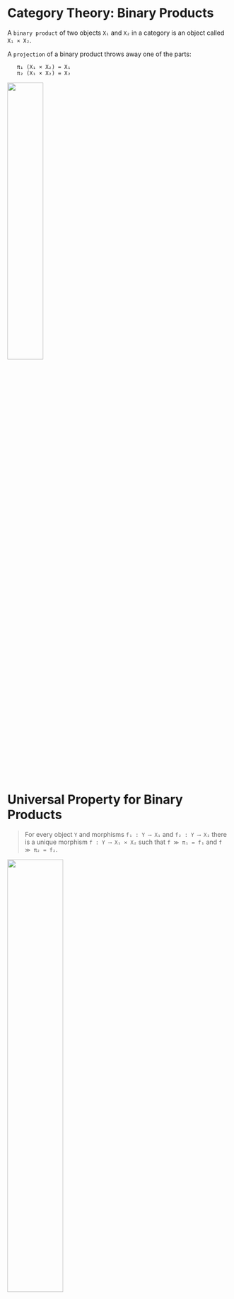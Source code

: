 
Category Theory: Binary Products
===

A `binary product` of two objects `X₁` and `X₂` in a category is an object called `X₁ × X₂`.

A `projection` of a binary product throws away one of the parts:

```lean
   π₁ (X₁ × X₂) = X₁
   π₂ (X₁ × X₂) = X₂
```

<img src="https://docs.google.com/drawings/d/e/2PACX-1vRcGx-5-JPZkvvFdkf8-u-L67BcyFh-GzLcfgk4NBjPaLivE2nSPQIdrbg5y4AQMIysqqMWeXd3kg1y/pub?w=576&amp;h=315" height=40%>

Universal Property for Binary Products
===

> For every object `Y` and morphisms `f₁ : Y ⟶ X₁`
> and `f₂ : Y ⟶ X₂` there is a unique morphism `f : Y ⟶ X₁ × X₂` such that
> `f ≫ π₁ = f₁` and `f ≫ π₂ = f₂`.

<img src="https://docs.google.com/drawings/d/e/2PACX-1vQPk2cl9FCCrOcGcwbIJtqL_-lP-d20u6wWSJEZhAsc6EwopVkNBU2sjAmJJZwkj7nXZb8RU4cQoc4H/pub?w=960&amp;h=720" height=50%>


The `pair` function
===

We call the unique morphism in the universal property for binary products `pair`. In Lean
it has type

```lean
pair {X₁ X₂ Y : C} (_ : Y ⟶ X₁) (_ : Y ⟶ X₂) : Y ⟶ (prod X₁ X₂)
```

Binary Products in Lean
===

The properties `pairᵢ` record the universal property, and the `unique_pair`
property records the requirement the morphism is unique. 
```lean
@[ext]
class HasProduct.{u,v} (C : Type u) [Category.{v} C] where

  prod : C → C → C
  π₁ {X₁ X₂ : C} : (prod X₁ X₂) ⟶ X₁
  π₂ {X₁ X₂ : C} : (prod X₁ X₂) ⟶ X₂
  pair {X₁ X₂ Y : C} (_ : Y ⟶ X₁) (_ : Y ⟶ X₂) : Y ⟶ (prod X₁ X₂)

  pair₁ {X₁ X₂ Y : C} (f₁ : Y ⟶ X₁) (f₂ : Y ⟶ X₂) : pair f₁ f₂ ≫ π₁ = f₁
  pair₂ {X₁ X₂ Y : C} (f₁ : Y ⟶ X₁) (f₂ : Y ⟶ X₂) : pair f₁ f₂ ≫ π₂ = f₂
  pair_unique {X₁ X₂ Y : C} (f₁ : Y ⟶ X₁) (f₂ : Y ⟶ X₂) (h : Y ⟶ prod X₁ X₂)
    (h_comm₁ : h ≫ π₁ = f₁) (h_comm₂ : h ≫ π₂ = f₂) : h = pair f₁ f₂

attribute [simp, reassoc] HasProduct.pair₁ HasProduct.pair₂

--hide
namespace HasProduct
--unhide
```

Product Notation
===

Instead of writing `prod A B` we would rather write `A * B`. So we instantiate the notation
classes for `*`:

```lean
instance inst_hmul {C : Type*} [Category C] [HasProduct C] : HMul C C C where
  hMul := prod

instance inst_mul {C : Type*} [Category C] [HasProduct C] : Mul C where
  mul := prod
```
 For example 
```lean
example {C : Type*} [Category C] [HasProduct C] (A B : C) : A*B = A*B := by rfl
```


Annoyingly, there does not seem to be a notation class for × in Mathlib, perhaps
because the powers that be want to use that symbol exlusively for cartesian products
of types.

Theorems
===

Next we'll prove some theorems about Products, eventually getting to
the nice result that products are associative `(X*Y)*Z = X*(Y*Z)`.

We'll use the following variables repeatedly, so it is worth specifing them
globally in the rest of the file for this code.


```lean
universe u v
variable {C : Type u} [Category.{v} C] [HasProduct C] {W X Y Z : C}
```

Pairs of Projections
===

The first theorem states that when you take a pair of projections, you
get the identity map.

<!-- https://q.uiver.app/#q=WzAsMyxbMSwwLCJYKlkiXSxbMiwwLCJZIl0sWzAsMCwiWCJdLFswLDIsIlxccGlfMSIsMl0sWzAsMSwiXFxwaV8yIl0sWzAsMCwiMV97WCpZfSJdXQ== -->
<iframe class="quiver-embed" src="https://q.uiver.app/#q=WzAsMyxbMSwwLCJYKlkiXSxbMiwwLCJZIl0sWzAsMCwiWCJdLFswLDIsIlxccGlfMSIsMl0sWzAsMSwiXFxwaV8yIl0sWzAsMCwiMV97WCpZfSJdXQ==&embed" width="351" height="220" style="border-radius: 8px; border: none;"></iframe>




```lean
@[simp, reassoc]
theorem pair_id : pair (π₁ : X*Y ⟶ X) (π₂ : X*Y ⟶ Y) = 𝟙 (X*Y) := by
    apply Eq.symm
    apply pair_unique _ _ (𝟙 (X*Y))
    · apply Category.id_comp
    · apply Category.id_comp
```

Conditions for a map to be the Identity
===

The next theorem describes when `f : X * Y ⟶ X * Y` is the identity on
`X * Y`.

```lean
@[simp]
lemma prod_id_unique (f : X * Y ⟶ X * Y) (h₁ : f ≫ π₁ = π₁) (h₂ : f ≫ π₂ = π₂)
  : f = 𝟙 (X*Y) := by
    rw[pair_unique π₁ π₂ f h₁ h₂]
    apply pair_id
```

Composing Pairs
===

This theorem shows how to compose pairs.

```lean
@[simp, reassoc]
lemma comp_pair {h : W ⟶ X} {f : X ⟶ Y} {g : X ⟶ Z} :
  h ≫ pair f g = pair (h ≫ f) (h ≫ g) := by
  apply pair_unique
  · simp [Category.assoc]
  · simp [Category.assoc]
```

Composing with Projections
===

This statement covers conposition of a morphism with the projections.

```lean
lemma pair_eta {h : W ⟶ X * Y} :
  pair (h ≫ (π₁ : X*Y ⟶ X)) (h ≫ (π₂ : X*Y ⟶ Y)) = h := by
  exact (pair_unique _ _ _ (by simp) (by simp)).symm
```


<!-- https://q.uiver.app/#q=WzAsNCxbMCwxLCJXIl0sWzIsMSwiWCpZIl0sWzMsMCwiWCJdLFszLDIsIlkiXSxbMCwxLCJoIiwwLHsiY3VydmUiOi0zfV0sWzEsMywiXFxwaV8yIiwyXSxbMSwyLCJcXHBpXzEiXSxbMCwxLCJwYWlyIFxcOyAoaCBcXGdnIFxccGlfMSkgKGggXFxnZyBcXHBpXzIpIiwyLHsib2Zmc2V0IjotMywiY3VydmUiOjMsInNob3J0ZW4iOnsidGFyZ2V0IjoxMH19XV0= -->
<iframe class="quiver-embed" src="https://q.uiver.app/#q=WzAsNCxbMCwxLCJXIl0sWzIsMSwiWCpZIl0sWzMsMCwiWCJdLFszLDIsIlkiXSxbMCwxLCJoIiwwLHsiY3VydmUiOi0zfV0sWzEsMywiXFxwaV8yIiwyXSxbMSwyLCJcXHBpXzEiXSxbMCwxLCJwYWlyIFxcOyAoaCBcXGdnIFxccGlfMSkgKGggXFxnZyBcXHBpXzIpIiwyLHsib2Zmc2V0IjotMywiY3VydmUiOjMsInNob3J0ZW4iOnsidGFyZ2V0IjoxMH19XV0=&embed" width="320" height="280" style="border-radius: 8px; border: none;"></iframe>



Associativity Diagram
===

Using all of the above, we can prove the main result of this section,
that products are associative.

<!-- https://q.uiver.app/#q=WzAsNyxbMSwwLCIoWCpZKSpaIl0sWzAsMSwiWCpZIl0sWzIsMSwiWiJdLFsxLDIsIlkiXSxbMCwzLCJYIl0sWzIsMywiWSpaIl0sWzEsNCwiWCooWSpaKSJdLFswLDEsIlxccGlfMSIsMl0sWzAsMiwiXFxwaV8yIl0sWzEsNCwiXFxwaV8xIiwyXSxbMSwzLCJcXHBpXzIiXSxbNSwzLCJcXHBpXzEiXSxbNiw1LCJcXHBpXzIiXSxbNiw0LCJcXHBpXzEiXSxbNSwyLCJcXHBpXzIiLDJdXQ== -->
<iframe class="quiver-embed" src="https://q.uiver.app/#q=WzAsNyxbMSwwLCIoWCpZKSpaIl0sWzAsMSwiWCpZIl0sWzIsMSwiWiJdLFsxLDIsIlkiXSxbMCwzLCJYIl0sWzIsMywiWSpaIl0sWzEsNCwiWCooWSpaKSJdLFswLDEsIlxccGlfMSIsMl0sWzAsMiwiXFxwaV8yIl0sWzEsNCwiXFxwaV8xIiwyXSxbMSwzLCJcXHBpXzIiXSxbNSwzLCJcXHBpXzEiXSxbNiw1LCJcXHBpXzIiXSxbNiw0LCJcXHBpXzEiXSxbNSwyLCJcXHBpXzIiLDJdXQ==&embed" width="300" height="350" style="border-radius: 8px; border: none;"></iframe>

```lean
      hom := pair (π₁ ≫ π₁) (pair (π₁ ≫ π₂) π₂),
      inv := pair (pair π₁ (π₂ ≫ π₁)) (π₂ ≫ π₂),
```

Proof of Associativity
===


```lean
@[simp]
def prod_assoc : (X*Y)*Z ≅ X*(Y*Z) :=
    {
      hom := pair (π₁ ≫ π₁) (pair (π₁ ≫ π₂) π₂),
      inv := pair (pair π₁ (π₂ ≫ π₁)) (π₂ ≫ π₂),
      hom_inv_id := by
        apply prod_id_unique
        · simp[←Category.assoc]
          apply pair_eta
        · simp[←Category.assoc],
      inv_hom_id := by
         apply prod_id_unique
         · simp[←Category.assoc]
         · simp[←Category.assoc]
           apply pair_eta
    }
```

Pairs of Morphisms
===

Pair only describes how to take the product of morphisms with the same domain.
The following method, which builds on `pair`, allows products of arbitary morphisms,
which will be useful in defining exponentials later.  
```lean
def prod_map {X₁ Y₁ X₂ Y₂ : C} (f₁ : Y₁ ⟶ X₁) (f₂ : Y₂ ⟶ X₂)
  : (prod Y₁ Y₂) ⟶ (prod X₁ X₂) :=
  let P := prod Y₁ Y₂
  let g₁ : P ⟶ X₁ := π₁ ≫ f₁
  let g₂ : P ⟶ X₂ := π₂ ≫ f₂
  pair g₁ g₂
```

Notation for Pairs of Morphisms
===

When `f` and `g` are morphisms, we want to write `f*g` for their prodict, so
we instantiate the notation class for `*` for morphisms as well.


```lean
instance inst_hmul_morph {C : Type*} [Category C] [HasProduct C] {Y₁ X₁ Y₂ X₂ : C} :
         HMul (Y₁ ⟶ X₁) (Y₂ ⟶ X₂) ((prod Y₁ Y₂) ⟶ (prod X₁ X₂)) where
  hMul := prod_map

namespace Temp

variable (C : Type*) [Category C] [HasProduct C] (X Y : C) (f g : X ⟶ Y)
#check f * g
#check π₁ ≫ f * g ≫ 𝟙 Y

end Temp
```

Example: Graphs Have Products
===

Graphs have products called Tensor Products, which we can use to instantiate the `HasProduct` class.

<img src="https://docs.google.com/drawings/d/e/2PACX-1vS8m1ASMsZn0P7p6k0rOGj-8KKBhahoNL7SvrASBquIOwZdxX3_t_49JfFJ7WtowCD-AvSfSe1vkldt/pub?w=814&amp;h=368" height=30% \>


```lean
def TensorProd (G H : Graph) : Graph := {
  V := G.V × H.V,
  E := fun (u1,v1) (u2,v2) => G.E u1 u2 ∧ H.E v1 v2
}

--hide
namespace TensorProd
--unhide
```

Example: Tensor Product Properties
===

To form an instance of a `HasProduct` It will be convenient to have the following
properties defined as theorems, which state that products preserve edges.


```lean
theorem left {G H : Graph} :
  ∀ x y, (TensorProd G H).E x y → G.E x.1 y.1 := by
  intro x y h
  exact h.left

theorem right {G H : Graph} :
  ∀ x y, (TensorProd G H).E x y → H.E x.2 y.2 := by
  intro x y h
  exact h.right

--hide
end TensorProd
--unhide
```

Example: Graphs Have Products
===

Now we can instantiate the `HasProduct` class for graphs.


```lean
instance Graph.inst_has_product : HasProduct Graph := {
  prod := TensorProd,
  π₁ := fun {X₁ X₂ : Graph} => ⟨ Prod.fst, TensorProd.left ⟩,
  π₂ := fun {X₁ X₂ : Graph} => ⟨ Prod.snd, TensorProd.right⟩,
  pair := fun {X Y Z} f₁ f₂ => ⟨ fun z => ( f₁.f z, f₂.f z ), by
      intro x y h
      exact ⟨ f₁.pe x y h, f₂.pe x y h ⟩
    ⟩
  pair₁ := by intros; rfl
  pair₂ := by intros; rfl
  pair_unique := by
    intro _ _ _ _ _ _ h1 h2
    rw[←h1,←h2]
    rfl
}




--hide
end HasProduct
end LeanW26
--unhide
```

License
===

Copyright (C) 2025  Eric Klavins

This program is free software: you can redistribute it and/or modify
it under the terms of the GNU General Public License as published by
the Free Software Foundation, either version 3 of the License, or
(at your option) any later version.   

